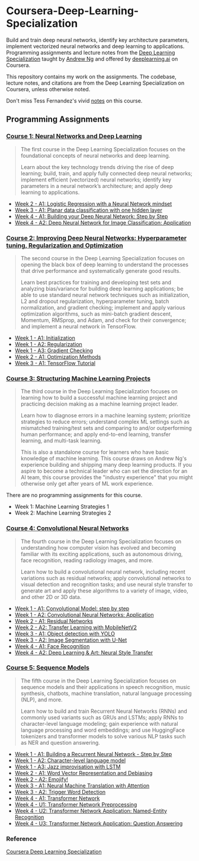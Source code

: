 # Coursera-Deep-Learning-Specialization
Build and train deep neural networks, identify key architecture parameters, implement vectorized neural networks and deep learning to applications.
Programming assignments and lecture notes from the [Deep Learning Specialization][DLS]
taught by [Andrew Ng](https://www.andrewng.org/) and offered by [deeplearning.ai](https://www.deeplearning.ai/) on Coursera. 

This repository contains my work on the assignments. The codebase, lecture notes, and citations are from the Deep Learning Specialization on Coursera, unless otherwise noted.

Don't miss Tess Fernandez's vivid [notes](https://www.slideshare.net/TessFerrandez/notes-from-coursera-deep-learning-courses-by-andrew-ng) on this course.

## Programming Assignments
### [Course 1: Neural Networks and Deep Learning][C1]
> The first course in the Deep Learning Specialization focuses on the foundational concepts of neural networks and deep learning.
> 
> Learn about the key technology trends driving the rise of deep learning; build, train, and apply fully connected deep neural networks; implement efficient (vectorized) neural networks; identify key parameters in a neural network’s architecture; and apply deep learning to applications.

- [Week 2 - A1: Logistic Regression with a Neural Network mindset][C1W2A1]
- [Week 3 - A1: Planar data classification with one hidden layer][C1W3A1]
- [Week 4 - A1: Building your Deep Neural Network: Step by Step][C1W4A1]
- [Week 4 - A2: Deep Neural Network for Image Classification: Application][C1W4A2]

### [Course 2: Improving Deep Neural Networks: Hyperparameter tuning, Regularization and Optimization][C2]
> The second course in the Deep Learning Specialization focuses on opening the black box of deep learning to understand the processes that drive performance and systematically generate good results.
> 
> Learn best practices for training and developing test sets and analyzing bias/variance for building deep learning applications; be able to use standard neural network techniques such as initialization, L2 and dropout regularization, hyperparameter tuning, batch normalization, and gradient checking; implement and apply various optimization algorithms, such as mini-batch gradient descent, Momentum, RMSprop, and Adam, and check for their convergence; and implement a neural network in TensorFlow.

- [Week 1 - A1: Initialization][C2W1A1]
- [Week 1 - A2: Regularization][C2W1A2]
- [Week 1 - A3: Gradient Checking][C2W1A3]
- [Week 2 - A1: Optimization Methods][C2W2A1]
- [Week 3 - A1: TensorFlow Tutorial][C2W3A1]

### [Course 3: Structuring Machine Learning Projects][C3]
> The third course in the Deep Learning Specialization focuses on learning how to build a successful machine learning project and practicing decision making as a machine learning project leader.
>
> Learn how to diagnose errors in a machine learning system; prioritize strategies to reduce errors; understand complex ML settings such as mismatched training/test sets and comparing to and/or outperforming human performance; and apply end-to-end learning, transfer learning, and multi-task learning.
>
> This is also a standalone course for learners who have basic knowledge of machine learning. This course draws on Andrew Ng's experience building and shipping many deep learning products. If you aspire to become a technical leader who can set the direction for an AI team, this course provides the "industry experience" that you might otherwise only get after years of ML work experience.

There are no programming assignments for this course.

- Week 1: Machine Learning Strategies 1
- Week 2: Machine Learning Strategies 2

### [Course 4: Convolutional Neural Networks][C4]
> The fourth course in the Deep Learning Specialization focuses on understanding how computer vision has evolved and becoming familiar with its exciting applications, such as autonomous driving, face recognition, reading radiology images, and more.
> 
> Learn how to build a convolutional neural network, including recent variations such as residual networks; apply convolutional networks to visual detection and recognition tasks; and use neural style transfer to generate art and apply these algorithms to a variety of image, video, and other 2D or 3D data.


- [Week 1 - A1: Convolutional Model: step by step][C4W1A1]
- [Week 1 - A2: Convolutional Neural Networks: Application][C4W1A2]
- [Week 2 - A1: Residual Networks][C4W2A1]
- [Week 2 - A2: Transfer Learning with MobileNetV2][C4W2A2]
- [Week 3 - A1: Object detection with YOLO][C4W3A1]
- [Week 3 - A2: Image Segmentation with U-Net][C4W3A2]
- [Week 4 - A1: Face Recognition][C4W4A1]
- [Week 4 - A2: Deep Learning & Art: Neural Style Transfer][C4W4A2]

### [Course 5: Sequence Models][C5]
> The fifth course in the Deep Learning Specialization focuses on sequence models and their applications in speech recognition, music synthesis, chatbots, machine translation, natural language processing (NLP), and more.
> 
> Learn how to build and train Recurrent Neural Networks (RNNs) and commonly used variants such as GRUs and LSTMs; apply RNNs to character-level language modeling; gain experience with natural language processing and word embeddings; and use HuggingFace tokenizers and transformer models to solve various NLP tasks such as NER and question answering.

- [Week 1 - A1: Building a Recurrent Neural Network - Step by Step][C5W1A1]
- [Week 1 - A2: Character-level language model][C5W1A2]
- [Week 1 - A3: Jazz improvisation with LSTM][C5W1A3]
- [Week 2 - A1: Word Vector Representation and Debiasing][C5W2A1]
- [Week 2 - A2: Emojify!][C5W2A2]
- [Week 3 - A1: Neural Machine Translation with Attention][C5W3A1]
- [Week 3 - A2: Trigger Word Detection][C5W3A2]
- [Week 4 - A1: Transformer Network][C5W4A1]
- [Week 4 - U1: Transformer Network Preprocessing][C5W4U1]
- [Week 4 - U2: Transformer Network Application: Named-Entity Recognition][C5W4U2]
- [Week 4 - U3: Transformer Network Application: Question Answering][C5W4U3]

### Reference
[Coursera Deep Learning Specialization][DLS]


[DLS]: https://www.coursera.org/specializations/deep-learning
[C1]: https://github.com/pabaq/Coursera-Deep-Learning-Specialization/blob/main/C1-Neural-Networks-and-Deep-Learning
[C2]: https://github.com/pabaq/Coursera-Deep-Learning-Specialization/blob/main/C2-Improving-Deep-Neural-Networks-Hyperparameter-Tuning-Regularization-and-Optimization
[C3]: https://github.com/pabaq/Coursera-Deep-Learning-Specialization/blob/main/C3-Structuring-Machine-Learning-Projects
[C4]: https://github.com/pabaq/Coursera-Deep-Learning-Specialization/blob/main/C4-Convolutional-Neural-Networks
[C5]: https://github.com/pabaq/Coursera-Deep-Learning-Specialization/blob/main/C5-Sequence-Models

[C1W2A1]: https://nbviewer.jupyter.org/github/pabaq/Coursera-Deep-Learning-Specialization/blob/main/C1-Neural-Networks-and-Deep-Learning/W2-Neural-Network-Basics/A1/Logistic_Regression_with_a_Neural_Network_mindset.ipynb
[C1W3A1]: https://nbviewer.jupyter.org/github/pabaq/Coursera-Deep-Learning-Specialization/blob/main/C1-Neural-Networks-and-Deep-Learning/W3-Shallow-Neural-Networks/A1/Planar_data_classification_with_one_hidden_layer.ipynb
[C1W4A1]: https://nbviewer.jupyter.org/github/pabaq/Coursera-Deep-Learning-Specialization/blob/main/C1-Neural-Networks-and-Deep-Learning/W4-Deep-Neural-Networks/A1/Building_your_Deep_Neural_Network_Step_by_Step.ipynb
[C1W4A2]: https://nbviewer.jupyter.org/github/pabaq/Coursera-Deep-Learning-Specialization/blob/main/C1-Neural-Networks-and-Deep-Learning/W4-Deep-Neural-Networks/A2/Deep_Neural_Network_Application.ipynb

[C2W1A1]: https://nbviewer.jupyter.org/github/pabaq/Coursera-Deep-Learning-Specialization/blob/main/C2-Improving-Deep-Neural-Networks-Hyperparameter-Tuning-Regularization-and-Optimization/W1-Practical-Aspects-of-Deep-Learning/A1/Initialization.ipynb
[C2W1A2]: https://nbviewer.jupyter.org/github/pabaq/Coursera-Deep-Learning-Specialization/blob/main/C2-Improving-Deep-Neural-Networks-Hyperparameter-Tuning-Regularization-and-Optimization/W1-Practical-Aspects-of-Deep-Learning/A2/Regularization.ipynb
[C2W1A3]: https://nbviewer.jupyter.org/github/pabaq/Coursera-Deep-Learning-Specialization/blob/main/C2-Improving-Deep-Neural-Networks-Hyperparameter-Tuning-Regularization-and-Optimization/W1-Practical-Aspects-of-Deep-Learning/A3/Gradient_Checking.ipynb
[C2W2A1]: https://nbviewer.jupyter.org/github/pabaq/Coursera-Deep-Learning-Specialization/blob/main/C2-Improving-Deep-Neural-Networks-Hyperparameter-Tuning-Regularization-and-Optimization/W2-Optimization-Algorithms/A1/Optimization_methods.ipynb
[C2W3A1]: https://nbviewer.jupyter.org/github/pabaq/Coursera-Deep-Learning-Specialization/blob/main/C2-Improving-Deep-Neural-Networks-Hyperparameter-Tuning-Regularization-and-Optimization/W3-Hyperparameter-Tuning-Batch-Normalization-and-Programming-Frameworks/A1/Tensorflow_introduction.ipynb

[C4W1A1]: https://nbviewer.jupyter.org/github/pabaq/Coursera-Deep-Learning-Specialization/blob/main/C4-Convolutional-Neural-Networks/W1-Foundations-of-Convolutional-Neural-Networks/A1/Convolution_model_Step_by_Step_v1.ipynb
[C4W1A2]: https://nbviewer.jupyter.org/github/pabaq/Coursera-Deep-Learning-Specialization/blob/main/C4-Convolutional-Neural-Networks/W1-Foundations-of-Convolutional-Neural-Networks/A2/Convolution_model_Application.ipynb
[C4W2A1]: https://nbviewer.jupyter.org/github/pabaq/Coursera-Deep-Learning-Specialization/blob/main/C4-Convolutional-Neural-Networks/W2-Deep-Convolutional-Models-Case-Studies/A1/Residual_Networks.ipynb
[C4W2A2]: https://nbviewer.jupyter.org/github/pabaq/Coursera-Deep-Learning-Specialization/blob/main/C4-Convolutional-Neural-Networks/W2-Deep-Convolutional-Models-Case-Studies/A2/Transfer_learning_with_MobileNet_v1.ipynb
[C4W3A1]: https://github.com/pabaq/Coursera-Deep-Learning-Specialization/blob/main/C4-Convolutional-Neural-Networks/W3-Object-Detection/A1/Autonomous_driving_application_Car_detection.ipynb
[C4W3A2]: https://nbviewer.jupyter.org/github/pabaq/Coursera-Deep-Learning-Specialization/blob/main/C4-Convolutional-Neural-Networks/W3-Object-Detection/A2/Image_segmentation_Unet_v2.ipynb
[C4W4A1]: https://nbviewer.jupyter.org/github/pabaq/Coursera-Deep-Learning-Specialization/blob/main/C4-Convolutional-Neural-Networks/W4-Special-Applications-Face-recognition-and-Neural-Style-Transfer/A1/Face_Recognition.ipynb
[C4W4A2]: https://nbviewer.jupyter.org/github/pabaq/Coursera-Deep-Learning-Specialization/blob/main/C4-Convolutional-Neural-Networks/W4-Special-Applications-Face-recognition-and-Neural-Style-Transfer/A2/Art_Generation_with_Neural_Style_Transfer.ipynb

[C5W1A1]: https://nbviewer.jupyter.org/github/pabaq/Coursera-Deep-Learning-Specialization/blob/main/C5-Sequence-Models/W1-Recurrent-Neural-Networks/A1/Building_a_Recurrent_Neural_Network_Step_by_Step.ipynb
[C5W1A2]: https://nbviewer.jupyter.org/github/pabaq/Coursera-Deep-Learning-Specialization/blob/main/C5-Sequence-Models/W1-Recurrent-Neural-Networks/A2/Dinosaurus_Island_Character_level_language_model.ipynb
[C5W1A3]: https://nbviewer.jupyter.org/github/pabaq/Coursera-Deep-Learning-Specialization/blob/main/C5-Sequence-Models/W1-Recurrent-Neural-Networks/A3/Improvise_a_Jazz_Solo_with_an_LSTM_Network_v4.ipynb
[C5W2A1]: https://nbviewer.jupyter.org/github/pabaq/Coursera-Deep-Learning-Specialization/blob/main/C5-Sequence-Models/W2-Introduction-to-Word-Embeddings/A1/Operations_on_word_vectors_v2a.ipynb
[C5W2A2]: https://nbviewer.jupyter.org/github/pabaq/Coursera-Deep-Learning-Specialization/blob/main/C5-Sequence-Models/W2-Introduction-to-Word-Embeddings/A2/Emoji_v3a.ipynb
[C5W3A1]: https://nbviewer.jupyter.org/github/pabaq/Coursera-Deep-Learning-Specialization/blob/main/C5-Sequence-Models/W3-Sequence-Models-Attention-Mechanism/A1/Neural_machine_translation_with_attention_v4a.ipynb
[C5W3A2]: https://nbviewer.jupyter.org/github/pabaq/Coursera-Deep-Learning-Specialization/blob/main/C5-Sequence-Models/W3-Sequence-Models-Attention-Mechanism/A2/Trigger_word_detection_v2a.ipynb
[C5W4A1]: https://nbviewer.jupyter.org/github/pabaq/Coursera-Deep-Learning-Specialization/blob/main/C5-Sequence-Models/W4-Transformer-Network/A1/C5_W4_A1_Transformer_Subclass_v1.ipynb
[C5W4U1]: https://nbviewer.jupyter.org/github/pabaq/Coursera-Deep-Learning-Specialization/blob/main/C5-Sequence-Models/W4-Transformer-Network/U1/Embedding_plus_Positional_encoding.ipynb
[C5W4U2]: https://nbviewer.jupyter.org/github/pabaq/Coursera-Deep-Learning-Specialization/blob/main/C5-Sequence-Models/W4-Transformer-Network/U2/Transformer_application_Named_Entity_Recognition.ipynb
[C5W4U3]: https://nbviewer.jupyter.org/github/pabaq/Coursera-Deep-Learning-Specialization/blob/main/C5-Sequence-Models/W4-Transformer-Network/U3/QA_dataset.ipynb
